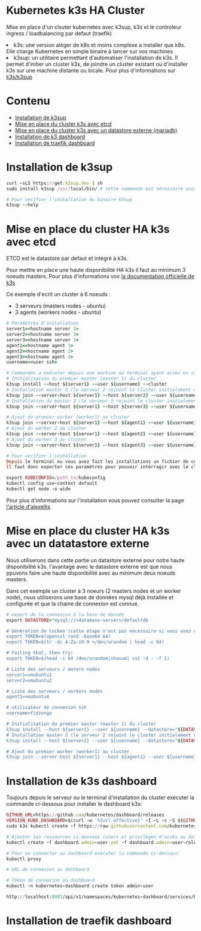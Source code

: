 # Kubernetes k3s HA Cluster
Mise en place d'un clsuter kubernetes avec k3sup, k3s et le controleur ingress / loadbalancing par defaut (traefik)
<li>k3s: une version aléger de k8s et moins complexe a installer que k8s. Elle charge Kubernetes en simple binaire à lancer sur vos machines</li>
<li>k3sup: un utilitaire permettant d'automatiser l'installation de k3s. Il permet d'initier un cluster k3s, de joindre un cluster existant ou d'installer k3s sur une machine distante ou locale. Pour plus d'informations sur <a href="https://github.com/alexellis/k3sup">k3s/k3sup</a> </li>


# Contenu
<ul id="menu">
  <li><a href="https://github.com/fidzongo/Kubernetes-cluster-avec-k3sup-k3s-Traefik/tree/main#installation-de-k3sup" title="Installation de k3sup">Installation de k3sup</a></li>
  <li><a href="https://github.com/fidzongo/Kubernetes-cluster-avec-k3sup-k3s-Traefik/tree/main#mise-en-place-du-cluster-HA-k3s-avec-etcd" title="Mise en place du cluster HA k3s avec etcd">Mise en place du cluster k3s avec etcd</a></li>
  <li><a href="https://github.com/fidzongo/Kubernetes-cluster-avec-k3sup-k3s-Traefik/tree/main#mise-en-place-du-cluster-HA-k3s-avec-un-datastore-externe" title="Mise en place du cluster HA k3s avec un datastore externe">Mise en place du cluster k3s avec un datastore externe (mariadb)</a></li>
  <li><a href="https://github.com/fidzongo/Kubernetes-cluster-avec-k3sup-k3s-Traefik/tree/main#installation-de-k3s-dashboard" title="Installation de k3s dashboard">Installation de k3 dashboard</a></li>
  <li><a href="https://github.com/fidzongo/Kubernetes-cluster-avec-k3sup-k3s-Traefik/tree/main#installation-de-traefik-dashboard">Installation de traefik dashboard</a></li>
</ul>

# Installation de k3sup
```ruby
curl -sLS https://get.k3sup.dev | sh
sudo install k3sup /usr/local/bin/ # cette commande est nécessaire uniquement si l'installation est faite avec un utilisateur qui n'a pas de privilèges de copier le binaire k3s dans /usr/local/bin

# Pour verifier l'installation du binaire k3sup
k3sup --help
```

# Mise en place du cluster HA k3s avec etcd
ETCD est le datastore par defaut et intégré à k3s.

Pour mettre en place une haute disponibilité HA k3s il faut au minimum 3 noeuds masters. Pour plus d'informations voir <a href="[https://github.com/alexellis/k3sup](https://docs.k3s.io/)">la documentation officielle de k3s</a> </li>

Ce exemple d'ecrit un cluster à 6 noeuds :
- 3 serveurs (masters nodes - ubuntu)
- 3 agents (workers nodes - ubuntu)

```ruby
# Paramètres d'installation
server1=<hostname server 1>
server2=<hostname server 3>
server3=<hostname server 3>
agent1=<hostname agent 1>
agent2=<hostname agent 2>
agent3=<hostname agent 3>
username=<user ssh>

# Commandes a exécuter depuis une machine ou terminal ayant accès en ssh (avec échange de clés)aux serveurs du cluster
# Initialisation du premier master (master 1) du cluster
k3sup install --host ${server1} --user ${username} --cluster
# Installation master 2 (le serveur 2 rejoint le cluster initialement crée avec le serveur 1)
k3sup join --server-host ${server1} --host ${server2} --user ${username} --server
# Installation du master 3 (le serveur 3 rejoint le cluster initialement crée avec le serveur 1)
k3sup join --server-host ${server1} --host ${server3} --user ${username} --server

# Ajout du premier worker (worker1) au cluster
k3sup join --server-host ${server1} --host ${agent1} --user ${username}
# Ajout du worker 2 au cluster
k3sup join --server-host ${server1} --host ${agent2} --user ${username}
# Ajout du worker 3 au cluster
k3sup join --server-host ${server1} --host ${agent3} --user ${username}

# Pour verifier l'installation 
Depuis le terminal ou vous avez fait les installations un fichier de configuration (kubeconfig) a été automaiquement crée avec les informations du cluster (cluster, certificat, user, contexte...)
Il faut donc exporter ces paramètres pour pouvoir intérragir avec le cluster distant

export KUBECONFIG=/path_to/kubeconfig
kubectl config use-context default
kubectl get node -o wide
```
Pour plus d'informations sur l'installation vous pouvez consulter la page <a href="https://github.com/alexellis/k3sup">l'article d'alexellis</a>

# Mise en place du cluster HA k3s avec un datatastore externe
Nous utiliserons dans cette partie un datastore externe pour notre haute disponibilité k3s. l'avantage avec le datastore externe est que nous ppuvons faire une haute disponibilité avec au minimum deux noeuds masters.

Dans cet exemple un cluster à 3 noeurs (2 masters nodes et un worker node), nous utiliserons une base de données mysql déjà installée et configurée et que la chaine de connexion est connue.

```ruby
# export de la connexion à la base de donnée
export DATASTORE="mysql://<database-server>/defaultdb

# Génération de tocken (cette étape n'est pas nécessaire si vous avez déjà une installation d'un master existant. Alors le token peut être ecupéré dépuis la configuration du master /var/lib/rancher/k3s/server/token)
export TOKEN=$(openssl rand -base64 64)
export TOKEN=$(tr -dc A-Za-z0-9 </dev/urandom | head -c 64)

# Failing that, then try:
export TOKEN=$(head -c 64 /dev/urandom|shasum| cut -d - -f 1)

# Liste des serveurs / maters nodes
server1=vmubuntu1
server2=vmubuntu2

# Liste des serveurs / workers nodes
agent1=vmubuntu4

# utilisateur de connexion ssh
username=fidzongo

# Initialisation du premier master (master 1) du cluster
k3sup install --host ${server1} --user ${username} --datastore="${DATASTORE}" --token=${TOKEN}
# Installation master 2 (le serveur 2 rejoint le cluster initialement crée avec le serveur 1)
k3sup install --host ${server2} --user ${username} --datastore="${DATASTORE}" --token=${TOKEN}

# Ajout du premier worker (worker1) au cluster
k3sup join --server-host ${server1} --host ${agent1} --user ${username}
```

# Installation de k3s dashboard
Toujours depuis le serveur ou le terminal d'installation du cluster exécuter la commande ci-dessous pour installer le dashboard k3s:
```ruby
GITHUB_URL=https://github.com/kubernetes/dashboard/releases
VERSION_KUBE_DASHBOARD=$(curl -w '%{url_effective}' -I -L -s -S ${GITHUB_URL}/latest -o /dev/null | sed -e 's|.*/||')
sudo k3s kubectl create -f https://raw.githubusercontent.com/kubernetes/dashboard/${VERSION_KUBE_DASHBOARD}/aio/deploy/recommended.yaml

# Ajouter les ressources ci-dessous (users et privilèges d'accès au dashboard)
kubectl create -f dashboard.admin-user.yml -f dashboard.admin-user-role.yml

# Pour se connecter au dashboard exécuter la commande ci-dessous:
kubectl proxy

# URL de connexion au dashboard

# Token de connexion au dashboard
kubectl -n kubernetes-dashboard create token admin-user

http://localhost:8001/api/v1/namespaces/kubernetes-dashboard/services/https:kubernetes-dashboard:/proxy/
```

# Installation de traefik dashboard
